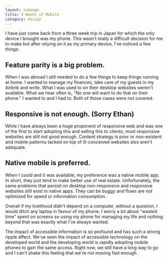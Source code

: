 ```yaml
---
layout: subpage
title: 3 Weeks of Mobile
category: design
---
```

I have just come back from a three week trip in Japan for which the only device I brought was my phone. This wasn't really a difficult decision for me to make but after relying on it as my primary device, I've noticed a few things:

## Feature parity is a big problem.

When I was abroad I still needed to do a few things to keep things running at home. I wanted to manage my finances, take care of my guests in my Airbnb and write. What I was used to on their desktop websites weren't available. What we hear often is, "No one will want to do that on their phone." I wanted to and I had to. Both of those cases were not covered.

## Responsive is not enough. (Sorry Ethan)

While I have always been a huge proponent of responsive web and was one of the first to start adopting this and selling this to clients, most responsive websites are still not good enough. Content strategy is poor or non-existent and mobile patterns tacked on top of ill-conceived websites also aren't adequate.

## Native mobile is preferred.

When I could and it was available, my preference was a native mobile app. In short, they just tend to make better use of real estate. Unfortunately, the same problems that persist on desktop non-responsive and responsive websites still exist in native apps. They can be buggy and flows are not optimized for speed or information consumption.

Overall if my livelihood didn't depend on a computer, without a question, I would ditch any laptop in favour of my phone. I worry a lot about "wasted time" spent on screens so using my phone for managing my life and nothing beyond that was exactly what I've always wanted.

The impact of accessible information is so profound and has such a strong ripple effect. We've seen the impact of accessible technology on the developed world and the developing world is rapidly adopting mobile phones to gain the same access. Right now, we still have a long way to go and I can't shake this feeling that we're not moving fast enough.